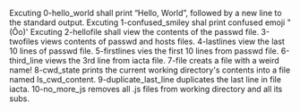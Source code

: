 Excuting 0-hello_world shall print “Hello, World”, followed by a new line to the standard output.
Excuting 1-confused_smiley shal print confused emoji "(Ôo)'
Excuting 2-hellofile shall view the contents of the passwd file.
3-twofiles views contents of passwd and hosts files.
4-lastlines view the last 10 lines of passwd file.
5-firstlines vies the first 10 lines from passwd file.
6-third_line views the 3rd line from iacta file.
7-file creats a file with a weird name!
8-cwd_state prints the current working directory's contents into a file named ls_cwd_content.
9-duplicate_last_line duplicates the last line in file iacta.
10-no_more_js removes all .js files from working directory and all its subs.
